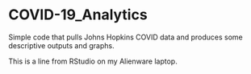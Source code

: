 # COVID-19_Analytics
Simple code that pulls Johns Hopkins COVID data and produces some descriptive outputs and graphs.

This is a line from RStudio on my Alienware laptop.